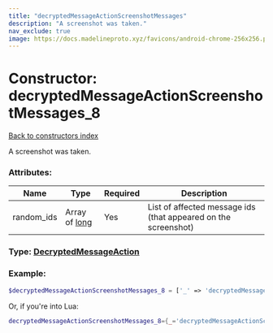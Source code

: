 ```yaml
---
title: "decryptedMessageActionScreenshotMessages"
description: "A screenshot was taken."
nav_exclude: true
image: https://docs.madelineproto.xyz/favicons/android-chrome-256x256.png
---
```

# Constructor: decryptedMessageActionScreenshotMessages\_8  
[Back to constructors index](index.md)



A screenshot was taken.

### Attributes:

| Name     |    Type       | Required | Description |
|----------|---------------|----------|-------------|
|random\_ids|Array of [long](../types/long.md) | Yes|List of affected message ids (that appeared on the screenshot)|



### Type: [DecryptedMessageAction](../types/DecryptedMessageAction.md)


### Example:

```php
$decryptedMessageActionScreenshotMessages_8 = ['_' => 'decryptedMessageActionScreenshotMessages', 'random_ids' => [long, long]];
```  


Or, if you're into Lua:

```lua
decryptedMessageActionScreenshotMessages_8={_='decryptedMessageActionScreenshotMessages', random_ids={long}}

```


